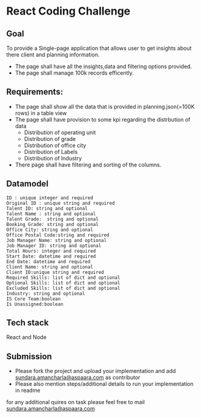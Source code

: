 # React Coding Challenge

## Goal
To provide a Single-page application that allows user to get insights about there client and planning information.
  * The page shall have all the insights,data and filtering options provided.
  * The page shall manage 100k records efficently.

## Requirements:
  * The page shall show all the data that is provided in planning.json(=100K rows) in a table view
  * The page shall have provision to some kpi regarding the distrbution of data
    * Distribution of operating unit
    * Distribution of grade
    * Distribution of office city
    * Distribution of Labels
    * Distribution of Industry
  * There page shall have filtering and sorting of the columns.

## Datamodel
```
ID : unique integer and required
Original ID : unique string and required
Talent ID: string and optional
Talent Name : string and optional
Talent Grade:  string and optional
Booking Grade: string and optional
Office City: string and optional
Office Postal Code:string and required
Job Manager Name: string and optional
Job Manager ID: string and optional
Total Hours: integer and required
Start Date: datetime and required
End Date: datetime and required
Client Name: string and optional
Client ID:unique string and required
Required Skills: list of dict and optional
Optional Skills: list of dict and optional
Excluded Skills: list of dict and optional
Industry: string and optional
IS Core Team:boolean
Is Unassigned:boolean
```
## Tech stack
React and Node
   
## Submission
* Please fork the project and upload your implementation and add sundara.amancharla@aspaara.com as contributor
* Please also mention steps/additional details to run your implementation in readme

for any additional quires on task please feel free to mail sundara.amancharla@aspaara.com
